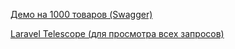 [Демо на 1000 товаров (Swagger)](catalog.kirillovkvdev.ru/api/documentation)

[Laravel Telescope (для просмотра всех запросов)](catalog.kirillovkvdev.ru/telescope)